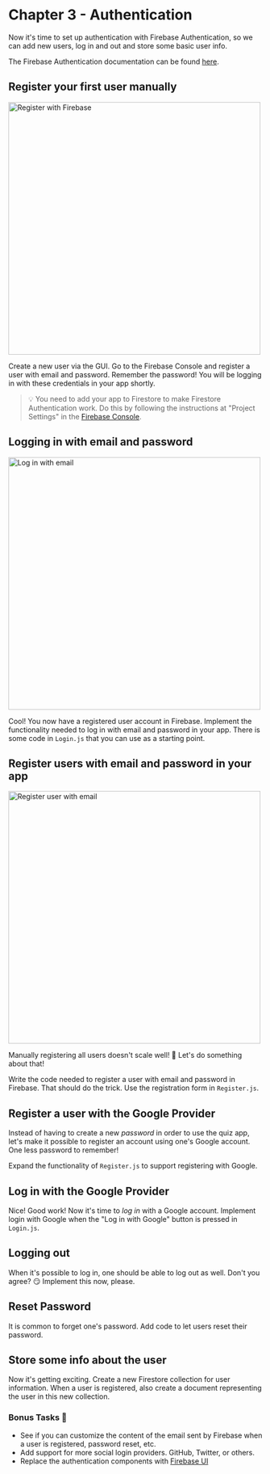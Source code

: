 # Chapter 3 - Authentication

Now it's time to set up authentication with Firebase Authentication, so we can add new users, log in and out and store some basic user info.

The Firebase Authentication documentation can be found [here](https://firebase.google.com/docs/auth).

## Register your first user manually

<img alt="Register with Firebase" src="/resources/registerWithFirebase.png" width="500"/>

Create a new user via the GUI. Go to the Firebase Console and register a user with email and password. Remember the password! You will be logging in with these credentials in your app shortly.

> 💡 You need to add your app to Firestore to make Firestore Authentication work. Do this by following the instructions at "Project Settings" in the [Firebase Console](https://console.firebase.google.com).

## Logging in with email and password

<img alt="Log in with email" src="/resources/loginWithEmail.png" width="500"/>

Cool! You now have a registered user account in Firebase. Implement the functionality needed to log in with email and password in your app.
There is some code in `Login.js` that you can use as a starting point.

## Register users with email and password in your app

<img alt="Register user with email" src="/resources/registerWithEmail.png" width="500"/>

Manually registering all users doesn't scale well! 🥵 Let's do something about that!

Write the code needed to register a user with email and password in Firebase. That should do the trick. Use the registration form in `Register.js`.

## Register a user with the Google Provider

Instead of having to create a new _password_ in order to use the quiz app, let's make it possible to register an account using one's Google account. One less password to remember!

Expand the functionality of `Register.js` to support registering with Google.

## Log in with the Google Provider

Nice! Good work! Now it's time to _log in_ with a Google account. Implement login with Google when the "Log in with Google" button is pressed in `Login.js`.

## Logging out

When it's possible to log in, one should be able to log out as well. Don't you agree? 😏 Implement this now, please.

## Reset Password

It is common to forget one's password. Add code to let users reset their password.

## Store some info about the user

Now it's getting exciting. Create a new Firestore collection for user information. When a user is registered, also create a document representing the user in this new collection.

### Bonus Tasks 💅

- See if you can customize the content of the email sent by Firebase when a user is registered, password reset, etc.
- Add support for more social login providers. GitHub, Twitter, or others.
- Replace the authentication components with [Firebase UI](https://github.com/firebase/firebaseui-web)
